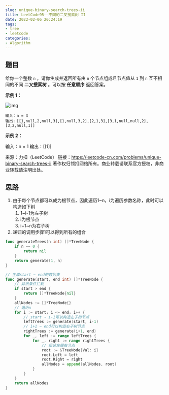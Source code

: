 ```yaml
---
slug: unique-binary-search-trees-ii
title: LeetCode95——不同的二叉搜索树 II
date: 2022-02-06 20:24:19
tags:
- tree
- leetcode
categories:
- Algorithm
---
```


## 题目

给你一个整数 `n` ，请你生成并返回所有由 `n` 个节点组成且节点值从 `1` 到 `n` 互不相同的不同 **二叉搜索树** 。可以按 **任意顺序** 返回答案。

**示例 1：**

![img](https://assets.leetcode.com/uploads/2021/01/18/uniquebstn3.jpg)

```
输入：n = 3
输出：[[1,null,2,null,3],[1,null,3,2],[2,1,3],[3,1,null,null,2],[3,2,null,1]]
```

**示例 2：**

输入：n = 1
输出：[[1]]

来源：力扣（LeetCode）
链接：https://leetcode-cn.com/problems/unique-binary-search-trees-ii
著作权归领扣网络所有。商业转载请联系官方授权，非商业转载请注明出处。

## 思路

1. 由于每个节点都可以成为根节点，因此遍历1~n，i为遍历参数名称，此时可以构造如下树
   1. 1~i-1为左子树
   2. i为根节点
   3. i+1~n为右子树
2. 递归的调用步骤1可以得到所有的组合

```go
func generateTrees(n int) []*TreeNode {
	if n == 0 {
		return nil
	}
	return generate(1, n)
}

// 生成start ~ end的数列表
func generate(start, end int) []*TreeNode {
    // 非法条件拦截
	if start > end {
		return []*TreeNode{nil}
	}
	allNodes := []*TreeNode{}
	// 遍历n
	for i := start; i <= end; i++ {
        // start ~ i-1可以构造左子树节点
		leftTrees := generate(start, i-1)
        // i+1 ~ end可以构造右子树节点
		rightTrees := generate(i+1, end)
		for _, left := range leftTrees {
			for _, right := range rightTrees {
                // 组装左根右节点
				root := &TreeNode{Val: i}
				root.Left = left
				root.Right = right
				allNodes = append(allNodes, root)
			}
		}
	}
	return allNodes
}
```

